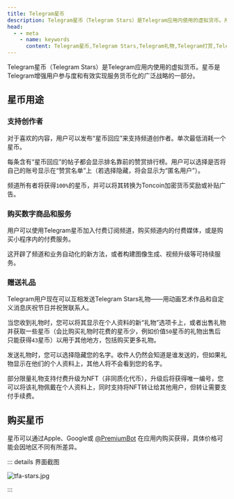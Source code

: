 ```yaml
---
title: Telegram星币
description: Telegram星币（Telegram Stars）是Telegram应用内使用的虚拟货币。用户可以使用星币支持创作者、赠送礼品、购买数字商品和服务等。
head:
  - - meta
    - name: keywords
      content: Telegram星币,Telegram Stars,Telegram礼物,Telegram打赏,Telegram赠送礼物,TG星币,TG Stars,TG礼物,TG打赏,TG赠送礼物,电报星币,电报Stars,电报礼物,电报打赏,电报赠送礼物
---
```


Telegram星币（Telegram Stars）是Telegram应用内使用的虚拟货币。星币是Telegram增强用户参与度和有效实现服务货币化的广泛战略的一部分。

## 星币用途

### 支持创作者

对于喜欢的内容，用户可以发布“星币回应”来支持频道创作者。单次最低消耗一个星币。

每条含有“星币回应”的帖子都会显示排名靠前的赞赏排行榜。用户可以选择是否将自己的账号显示在“赞赏名单”上（若选择隐藏，将会显示为“匿名用户”）。

频道所有者将获得`100%`的星币，并可以将其转换为Toncoin加密货币奖励或补贴广告。

### 购买数字商品和服务

用户可以使用Telegram星币加入付费订阅频道，购买频道内的付费媒体，或是购买小程序内的付费服务。

这开辟了频道和业务自动化的新方法，或者构建图像生成、视频升级等可持续服务。

### 赠送礼品

Telegram用户现在可以互相发送Telegram Stars礼物——用动画艺术作品和自定义消息庆祝节日并祝贺联系人。

当您收到礼物时，您可以将其显示在个人资料的新“礼物”选项卡上，或者出售礼物并获取一些星币（会比购买礼物时花费的星币少，例如价值`50`星币的礼物出售后只能获得`43`星币）以用于其他地方，包括购买更多礼物。

发送礼物时，您可以选择隐藏您的名字。收件人仍然会知道是谁发送的，但如果礼物显示在他们的个人资料上，其他人将不会看到您的名字。

部分限量礼物支持付费升级为NFT（非同质化代币），升级后将获得唯一编号，您可以将该礼物佩戴在个人资料上，同时支持将NFT转让给其他用户，但转让需要支付手续费。

## 购买星币

星币可以通过Apple、Google或 [@PremiumBot](https://t.me/PremiumBot) 在应用内购买获得，具体价格可能会因地区不同有所差异。

::: details 界面截图

![tfa-stars.jpg](https://cdn.jsdelivr.net/gh/feijiqun/images/tfa/stars.jpg)

:::